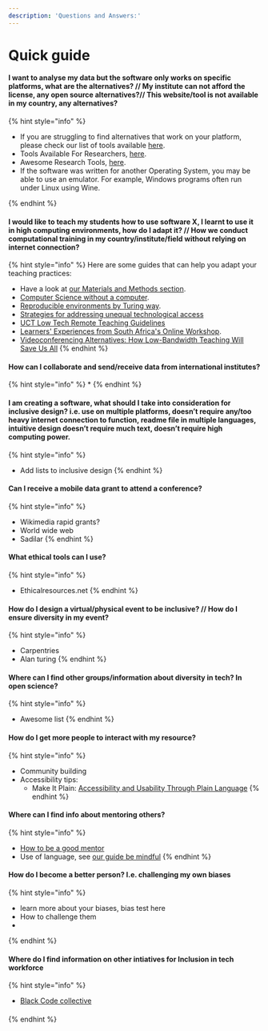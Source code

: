 ```yaml
---
description: 'Questions and Answers:'
---
```


# Quick guide

#### I want to analyse my data but the software only works on specific platforms, what are the alternatives? // My institute can not afford the license, any open source alternatives?// This website/tool is not available in my country, any alternatives? 

{% hint style="info" %}

* If you are struggling to find alternatives that work on your platform, please check our list of tools available [here](https://selgebali.gitbook.io/opencider/advice-and-tools/checklists-and-info/tools-and-computational-infrastructure).
* Tools Available For Researchers, [here](https://www.rd-alliance.org/group/preservation-tools-techniques-and-policies/wiki/tools-available-researchers-0).
* Awesome Research Tools, [here](https://github.com/emptymalei/awesome-research).
* If the software was written for another Operating System, you may be able to use an emulator. For example, Windows programs often run under Linux using Wine.

{% endhint %}

#### I would like to teach my students how to use software X, I learnt to use it in high computing environments, how do I adapt it? // How we conduct computational training in my country/institute/field without relying on internet connection? 

{% hint style="info" %}
Here are some guides that can help you adapt your teaching practices:

* Have a look at [our Materials and Methods section](https://selgebali.gitbook.io/opencider/advice-and-tools/checklists-and-info/materials-and-methods).
* [Computer Science without a computer](https://csunplugged.org/en/).
* [Reproducible environments by Turing way](https://deploy-preview-1008--the-turing-way.netlify.app/reproducible_environments/reproducible_environments.html).
* [Strategies for addressing unequal technological access](http://bit.ly/techaccessguide)
* [UCT Low Tech Remote Teaching Guidelines](https://docs.google.com/document/d/1zPN7XUitOCw75FW6UeqrYAcWl41UqgKoZ_HRoYTKFZI/edit)
* [Learners' Experiences from South Africa's Online Workshop](https://carpentries.org/blog/2020/05/south-africa-online-workshop/).
* [Videoconferencing Alternatives: How Low-Bandwidth Teaching Will Save Us All](https://www.iddblog.org/videoconferencing-alternatives-how-low-bandwidth-teaching-will-save-us-all/) 
{% endhint %}

#### How can I collaborate and send/receive data from international institutes? 

{% hint style="info" %}
* 
{% endhint %}

#### I am creating a software, what should I take into consideration for inclusive design? i.e. use on multiple platforms, doesn’t require any/too heavy internet connection to function, readme file in multiple languages, intuitive design doesn’t require much text, doesn’t require high computing power.

{% hint style="info" %}
* Add lists to inclusive design
{% endhint %}

#### Can I receive a mobile data grant to attend a conference?

{% hint style="info" %}
* Wikimedia rapid grants?
* World wide web
* Sadilar 
{% endhint %}

#### What ethical tools can I use?

{% hint style="info" %}
* Ethicalresources.net 
{% endhint %}

#### How do I design a virtual/physical event to be inclusive? // How do I ensure diversity in my event?

{% hint style="info" %}
* Carpentries
* Alan turing
{% endhint %}

#### Where can I find other groups/information about diversity in tech? In open science?

{% hint style="info" %}
* Awesome list
{% endhint %}

#### How do I get more people to interact with my resource?

{% hint style="info" %}
* Community building 
* Accessibility tips:
  * Make It Plain: [Accessibility and Usability Through Plain Language](https://www.slideshare.net/AccessForAll/make-it-plain-accessbility-and-usability-through-plain-language)
{% endhint %}

#### Where can I find info about mentoring others?

{% hint style="info" %}
* [How to be a good mentor](https://google.github.io/gsocguides/mentor/what-makes-a-good-mentor%20)
* Use of language, see [our guide be mindful](https://selgebali.gitbook.io/opencider/advice-and-tools/checklists-and-info/behaviour-and-conduct)
{% endhint %}

#### How do I become a better person? I.e. challenging my own biases 

{% hint style="info" %}
* learn more about your biases, bias test here
* How to challenge them
* 
{% endhint %}

#### Where do I find information on other intiatives for Inclusion in tech workforce

{% hint style="info" %}
* [Black Code collective](https://blackcodecollective.com/)

#### 
{% endhint %}



